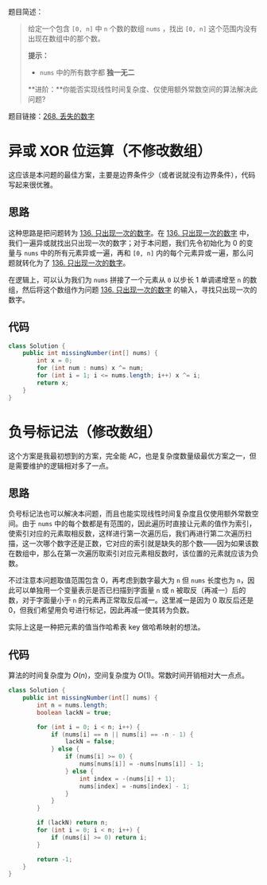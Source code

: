题目简述：

> 给定一个包含 `[0, n]` 中 `n` 个数的数组 `nums` ，找出 `[0, n]` 这个范围内没有出现在数组中的那个数。
>
> **提示：**
>
> - `nums` 中的所有数字都 **独一无二**
>
> **进阶：**你能否实现线性时间复杂度、仅使用额外常数空间的算法解决此问题?

题目链接：[268. 丢失的数字](https://leetcode.cn/problems/missing-number/)

# 异或 XOR 位运算（不修改数组）

这应该是本问题的最佳方案，主要是边界条件少（或者说就没有边界条件），代码写起来很优雅。

## 思路

这种思路是把问题转为 [136. 只出现一次的数字](https://leetcode.cn/problems/single-number/)。在 [136. 只出现一次的数字](https://leetcode.cn/problems/single-number/) 中，我们一遍异或就找出只出现一次的数字；对于本问题，我们先令初始化为 0 的变量与 `nums` 中的所有元素异或一遍，再和 `[0, n]` 内的每个元素异或一遍，那么问题就转化为了 [136. 只出现一次的数字](https://leetcode.cn/problems/single-number/)。

在逻辑上，可以认为我们为 `nums` 拼接了一个元素从 `0` 以步长 1 单调递增至 `n` 的数组，然后将这个数组作为问题 [136. 只出现一次的数字](https://leetcode.cn/problems/single-number/) 的输入，寻找只出现一次的数字。

## 代码

```java
class Solution {
    public int missingNumber(int[] nums) {
        int x = 0;
        for (int num : nums) x ^= num;
        for (int i = 1; i <= nums.length; i++) x ^= i;
        return x;
    }
}
```

# 负号标记法（修改数组）

这个方案是我最初想到的方案，完全能 AC，也是复杂度数量级最优方案之一，但是需要维护的逻辑相对多了一点。

## 思路

负号标记法也可以解决本问题，而且也能实现线性时间复杂度且仅使用额外常数空间。由于 `nums` 中的每个数都是有范围的，因此遍历时直接让元素的值作为索引，使索引对应的元素取相反数，这样进行第一次遍历后，我们再进行第二次遍历扫描，这一次哪个数字还是正数，它对应的索引就是缺失的那个数——因为如果该数在数组中，那么在第一次遍历取索引对应元素相反数时，该位置的元素就应该为负数。

不过注意本问题取值范围包含 0，再考虑到数字最大为 `n` 但 `nums` 长度也为 `n`，因此可以单独用一个变量表示是否已扫描到字面量 `n` 或 `n` 被取反（再减一）后的数，对于字面量小于 `n` 的元素再正常取反后减一。这里减一是因为 0 取反后还是 0，但我们希望用负号进行标记，因此再减一使其转为负数。

实际上这是一种把元素的值当作哈希表 key 做哈希映射的想法。

## 代码

算法的时间复杂度为 $O(n)$，空间复杂度为 $O(1)$。常数时间开销相对大一点点。

```java
class Solution {
    public int missingNumber(int[] nums) {
        int n = nums.length;
        boolean lackN = true;

        for (int i = 0; i < n; i++) {
            if (nums[i] == n || nums[i] == -n - 1) {
                lackN = false;
            } else {
                if (nums[i] >= 0) {
                    nums[nums[i]] = -nums[nums[i]] - 1;
                } else {
                    int index = -(nums[i] + 1);
                    nums[index] = -nums[index] - 1;
                }
            }
        }

        if (lackN) return n;
        for (int i = 0; i < n; i++) {
            if (nums[i] >= 0) return i;
        }

        return -1;
    }
}
```
